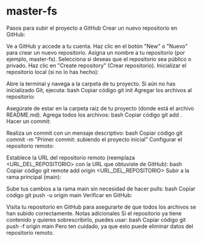 # master-fs

Pasos para subir el proyecto a GitHub
Crear un nuevo repositorio en GitHub:

Ve a GitHub y accede a tu cuenta.
Haz clic en el botón "New" o "Nuevo" para crear un nuevo repositorio.
Asigna un nombre a tu repositorio (por ejemplo, master-fs).
Selecciona si deseas que el repositorio sea público o privado.
Haz clic en "Create repository" (Crear repositorio).
Inicializar el repositorio local (si no lo has hecho):

Abre la terminal y navega a la carpeta de tu proyecto.
Si aún no has inicializado Git, ejecuta:
bash
Copiar código
git init
Agregar los archivos al repositorio:

Asegúrate de estar en la carpeta raíz de tu proyecto (donde está el archivo README.md).
Agrega todos los archivos:
bash
Copiar código
git add .
Hacer un commit:

Realiza un commit con un mensaje descriptivo:
bash
Copiar código
git commit -m "Primer commit: subiendo el proyecto inicial"
Configurar el repositorio remoto:

Establece la URL del repositorio remoto (reemplaza <URL_DEL_REPOSITORIO> con la URL que obtuviste de GitHub):
bash
Copiar código
git remote add origin <URL_DEL_REPOSITORIO>
Subir a la rama principal (main):

Sube tus cambios a la rama main sin necesidad de hacer pulls:
bash
Copiar código
git push -u origin main
Verificar en GitHub:

Visita tu repositorio en GitHub para asegurarte de que todos los archivos se han subido correctamente.
Notas adicionales
Si el repositorio ya tiene contenido y quieres sobrescribirlo, puedes usar:
bash
Copiar código
git push -f origin main
Pero ten cuidado, ya que esto puede eliminar datos del repositorio remoto.
